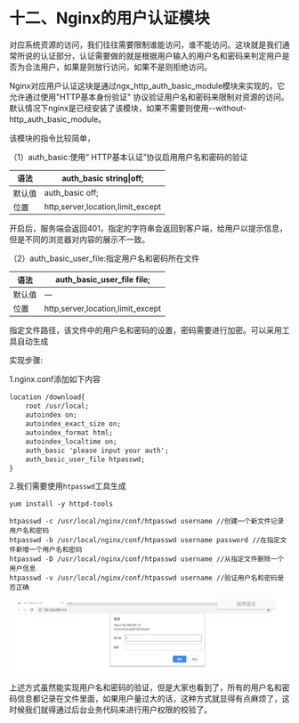 # 十二、Nginx的用户认证模块

对应系统资源的访问，我们往往需要限制谁能访问，谁不能访问。这块就是我们通常所说的认证部分，认证需要做的就是根据用户输入的用户名和密码来判定用户是否为合法用户，如果是则放行访问，如果不是则拒绝访问。

Nginx对应用户认证这块是通过ngx_http_auth_basic_module模块来实现的，它允许通过使用"HTTP基本身份验证"
协议验证用户名和密码来限制对资源的访问。默认情况下nginx是已经安装了该模块，如果不需要则使用--without-http_auth_basic_module。

该模块的指令比较简单，

（1）auth_basic:使用“ HTTP基本认证”协议启用用户名和密码的验证

| 语法  | auth_basic string\|off;           |
|-----|-----------------------------------|
| 默认值 | auth_basic off;                   |
| 位置  | http,server,location,limit_except |

开启后，服务端会返回401，指定的字符串会返回到客户端，给用户以提示信息，但是不同的浏览器对内容的展示不一致。

（2）auth_basic_user_file:指定用户名和密码所在文件

| 语法  | auth_basic_user_file file;        |
|-----|-----------------------------------|
| 默认值 | —                                 |
| 位置  | http,server,location,limit_except |

指定文件路径，该文件中的用户名和密码的设置，密码需要进行加密。可以采用工具自动生成

实现步骤:

1.nginx.conf添加如下内容

```
location /download{
    root /usr/local;
    autoindex on;
    autoindex_exact_size on;
    autoindex_format html;
    autoindex_localtime on;
    auth_basic 'please input your auth';
    auth_basic_user_file htpasswd;
}
```

2.我们需要使用`htpasswd`工具生成

```
yum install -y httpd-tools
```

```
htpasswd -c /usr/local/nginx/conf/htpasswd username //创建一个新文件记录用户名和密码
htpasswd -b /usr/local/nginx/conf/htpasswd username password //在指定文件新增一个用户名和密码
htpasswd -D /usr/local/nginx/conf/htpasswd username //从指定文件删除一个用户信息
htpasswd -v /usr/local/nginx/conf/htpasswd username //验证用户名和密码是否正确
```

<img  src="./images/image-20210704184304932.png" alt="image-20210704184304932" />



上述方式虽然能实现用户名和密码的验证，但是大家也看到了，所有的用户名和密码信息都记录在文件里面，如果用户量过大的话，这种方式就显得有点麻烦了，这时候我们就得通过后台业务代码来进行用户权限的校验了。


